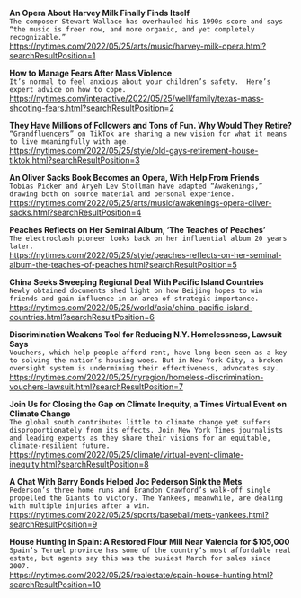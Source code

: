 **An Opera About Harvey Milk Finally Finds Itself**\
`The composer Stewart Wallace has overhauled his 1990s score and says “the music is freer now, and more organic, and yet completely recognizable.”`\
https://nytimes.com/2022/05/25/arts/music/harvey-milk-opera.html?searchResultPosition=1

**How to Manage Fears After Mass Violence**\
`It’s normal to feel anxious about your children’s safety.  Here’s expert advice on how to cope.`\
https://nytimes.com/interactive/2022/05/25/well/family/texas-mass-shooting-fears.html?searchResultPosition=2

**They Have Millions of Followers and Tons of Fun. Why Would They Retire?**\
`“Grandfluencers” on TikTok are sharing a new vision for what it means to live meaningfully with age.`\
https://nytimes.com/2022/05/25/style/old-gays-retirement-house-tiktok.html?searchResultPosition=3

**An Oliver Sacks Book Becomes an Opera, With Help From Friends**\
`Tobias Picker and Aryeh Lev Stollman have adapted “Awakenings,” drawing both on source material and personal experience.`\
https://nytimes.com/2022/05/25/arts/music/awakenings-opera-oliver-sacks.html?searchResultPosition=4

**Peaches Reflects on Her Seminal Album, ‘The Teaches of Peaches’**\
`The electroclash pioneer looks back on her influential album 20 years later.`\
https://nytimes.com/2022/05/25/style/peaches-reflects-on-her-seminal-album-the-teaches-of-peaches.html?searchResultPosition=5

**China Seeks Sweeping Regional Deal With Pacific Island Countries**\
`Newly obtained documents shed light on how Beijing hopes to win friends and gain influence in an area of strategic importance.`\
https://nytimes.com/2022/05/25/world/asia/china-pacific-island-countries.html?searchResultPosition=6

**Discrimination Weakens Tool for Reducing N.Y. Homelessness, Lawsuit Says**\
`Vouchers, which help people afford rent, have long been seen as a key to solving the nation’s housing woes. But in New York City, a broken oversight system is undermining their effectiveness, advocates say.`\
https://nytimes.com/2022/05/25/nyregion/homeless-discrimination-vouchers-lawsuit.html?searchResultPosition=7

**Join Us for Closing the Gap on Climate Inequity, a Times Virtual Event on Climate Change**\
`The global south contributes little to climate change yet suffers disproportionately from its effects. Join New York Times journalists and leading experts as they share their visions for an equitable, climate-resilient future.`\
https://nytimes.com/2022/05/25/climate/virtual-event-climate-inequity.html?searchResultPosition=8

**A Chat With Barry Bonds Helped Joc Pederson Sink the Mets**\
`Pederson’s three home runs and Brandon Crawford’s walk-off single propelled the Giants to victory. The Yankees, meanwhile, are dealing with multiple injuries after a win.`\
https://nytimes.com/2022/05/25/sports/baseball/mets-yankees.html?searchResultPosition=9

**House Hunting in Spain: A Restored Flour Mill Near Valencia for $105,000**\
`Spain’s Teruel province has some of the country’s most affordable real estate, but agents say this was the busiest March for sales since 2007.`\
https://nytimes.com/2022/05/25/realestate/spain-house-hunting.html?searchResultPosition=10

